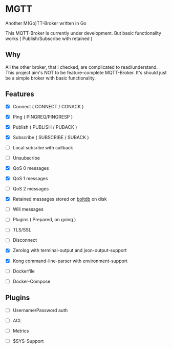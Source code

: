 # MGTT

Another M(Go)TT-Broker written in Go

This MQTT-Broker is currently under development. But basic functionality works ( Publish/Subscribe with retained )

## Why

All the other broker, that i checked, are complicated to read/understand. 
This project aim's NOT to be feature-complete MQTT-Broker. It's should just be a simple broker with basic functionality.

## Features

- [x] Connect ( CONNECT / CONACK )
- [x] Ping ( PINGREQ/PINGRESP )
- [x] Publish ( PUBLISH / PUBACK )
- [x] Subscribe ( SUBSCRIBE / SUBACK )
- [ ] Local subsribe with callback
- [ ] Unsubscribe
- [x] QoS 0 messages
- [x] QoS 1 messages
- [ ] QoS 2 messages
- [x] Retained messages stored on [boltdb](https://github.com/boltdb/bolt) on disk
- [ ] Will messages
- [ ] Plugins ( Prepared, on going )
- [ ] TLS/SSL
- [ ] Disconnect

- [x] Zerolog with terminal-output and json-output-support
- [x] Kong command-line-parser with environment-support
- [ ] Dockerfile
- [ ] Docker-Compose

## Plugins
- [ ] Username/Password auth
- [ ] ACL
- [ ] Metrics
- [ ] $SYS-Support

